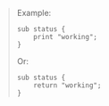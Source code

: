 > Example:
> 
>     sub status {
>         print "working";
>     }
>     
> 
> Or:
> 
>     sub status {
>         return "working";
>     }
>